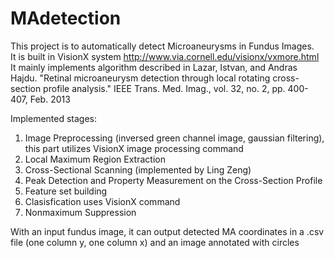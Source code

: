 # MAdetection
This project is to automatically detect Microaneurysms in Fundus Images.    
It is built in VisionX system http://www.via.cornell.edu/visionx/vxmore.html
It mainly implements algorithm described in Lazar, Istvan, and Andras Hajdu. "Retinal microaneurysm detection through local rotating cross-section profile analysis." IEEE Trans. Med. Imag., vol. 32, no. 2, pp. 400-407, Feb. 2013

Implemented stages:
1. Image Preprocessing (inversed green channel image, gaussian filtering), this part utilizes VisionX image processing command
2. Local Maximum Region Extraction
3. Cross-Sectional Scanning (implemented by Ling Zeng)
4. Peak Detection and Property Measurement on the Cross-Section Profile
5. Feature set building
6. Clasisfication uses VisionX command
7. Nonmaximum Suppression

With an input fundus image, it can output detected MA coordinates in a .csv file (one column y, one column x) and an image annotated with circles
